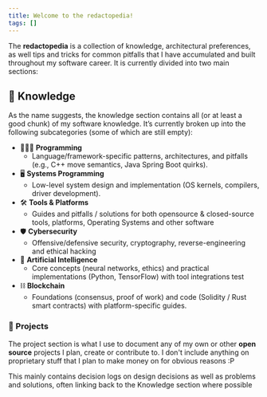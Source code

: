 ```yaml
---
title: Welcome to the redactopedia!
tags: []
---
```

The **redactopedia** is a collection of knowledge, architectural preferences, as well tips and tricks for common pitfalls that I have accumulated and built throughout my software career. 
It is currently divided into two main sections:
## 🧠 Knowledge
As the name suggests, the knowledge section contains all (or at least a good chunk) of my software knowledge. It’s currently broken up into the following subcategories (some of which are still empty):
- 🧑🏼‍💻 **Programming**
	- Language/framework-specific patterns, architectures, and pitfalls (e.g., C++ move semantics, Java Spring Boot quirks).
- 🖥️ **Systems Programming** 
	- Low-level system design and implementation (OS kernels, compilers, driver development).
- 🛠️ **Tools & Platforms** 
	- Guides and pitfalls / solutions for both opensource & closed-source tools, platforms, Operating Systems and other software
- 🛡️ **Cybersecurity**
	- Offensive/defensive security, cryptography, reverse-engineering and ethical hacking
- 🤖 **Artificial Intelligence**
	- Core concepts (neural networks, ethics) and practical implementations (Python, TensorFlow) with tool integrations
	  test
- ⛓️ **Blockchain** 
	- Foundations (consensus, proof of work) and code (Solidity / Rust smart contracts) with platform-specific guides.
### 📝 Projects
The project section is what I use to document any of my own or other **open source** projects I plan, create or contribute to. I don't include anything on proprietary stuff that I plan to make money on for obvious reasons :P

This mainly contains decision logs on design decisions as well as problems and solutions, often linking back to the Knowledge section where possible